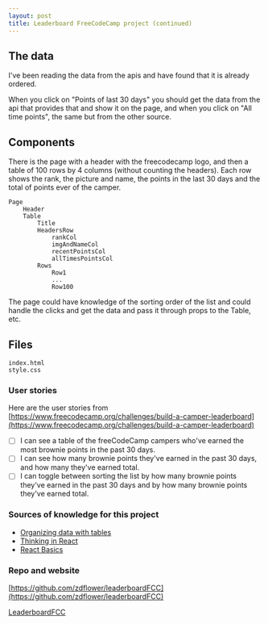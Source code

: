 ```yaml
---
layout: post
title: Leaderboard FreeCodeCamp project (continued)
---
```


## The data

I've been reading the data from the apis and have found that it is already ordered.

When you click on "Points of last 30 days" you should get the data from the api that provides that and show it on the page, and when you click on "All time points", the same but from the other source.

## Components

There is the page with a header with the freecodecamp logo, and then a table of 100 rows by 4 columns (without counting the headers).
Each row shows the rank, the picture and name, the points in the last 30 days and the total of points ever of the camper.

    Page
        Header
        Table
            Title
            HeadersRow
                rankCol
                imgAndNameCol
                recentPointsCol
                allTimesPointsCol
            Rows
                Row1
                ...
                Row100

The page could have knowledge of the sorting order of the list and could handle the clicks and get the data and pass it through props to the Table, etc.

## Files

    index.html
    style.css

### User stories

Here are the user stories from [https://www.freecodecamp.org/challenges/build-a-camper-leaderboard](https://www.freecodecamp.org/challenges/build-a-camper-leaderboard)

- [ ] I can see a table of the freeCodeCamp campers who've earned the most brownie points in the past 30 days.
- [ ] I can see how many brownie points they've earned in the past 30 days, and how many they've earned total.
- [ ] I can toggle between sorting the list by how many brownie points they've earned in the past 30 days and by how many brownie points they've earned total.

### Sources of knowledge for this project

* [Organizing data with tables](http://learn.shayhowe.com/html-css/organizing-data-with-tables/)
* [Thinking in React](https://facebook.github.io/react/docs/thinking-in-react.html)
* [React Basics](https://www.youtube.com/watch?v=QqLkkBKVDyM)

### Repo and website

[https://github.com/zdflower/leaderboardFCC](https://github.com/zdflower/leaderboardFCC)

[LeaderboardFCC](https://codepen.io/zdflower/pen/vdyjXb)
